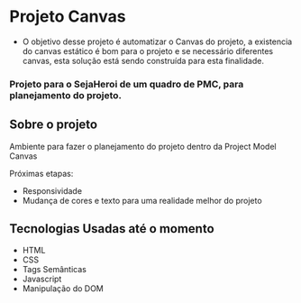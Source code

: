 # Projeto Canvas

 - O objetivo desse projeto é automatizar o Canvas do projeto, a existencia do canvas estático é bom para o projeto e se necessário diferentes canvas, esta solução está sendo construída para esta finalidade.

### Projeto para o SejaHeroi de um quadro de PMC, para planejamento do projeto.

## Sobre o projeto

Ambiente para fazer o planejamento do projeto dentro da Project Model Canvas 

Próximas etapas:
- Responsividade
- Mudança de cores e texto para uma realidade melhor do projeto

## Tecnologias Usadas até o momento

 - HTML
 - CSS
 - Tags Semânticas
 - Javascript
 - Manipulação do DOM
